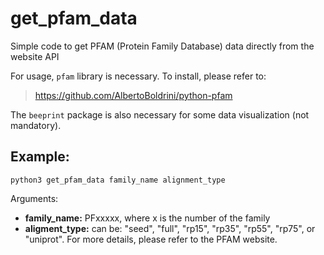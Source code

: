 # get_pfam_data
Simple code to get PFAM (Protein Family Database) data directly from the website API

For usage, `pfam` library is necessary. To install, please refer to:
>https://github.com/AlbertoBoldrini/python-pfam

The `beeprint` package is also necessary for some data visualization (not mandatory).

## Example:
```
python3 get_pfam_data family_name alignment_type
```
Arguments: 
- **family_name:** PFxxxxx, where x is the number of the family
- **aligment_type:** can be: "seed", "full", "rp15", "rp35", "rp55", "rp75", or "uniprot". For more details, please refer to the PFAM website.
